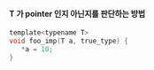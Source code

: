 #### T 가 pointer 인지 아닌지를 판단하는 방법

```c
template<typename T> 
void foo_imp(T a, true_type) {
   *a = 10;
}
```
